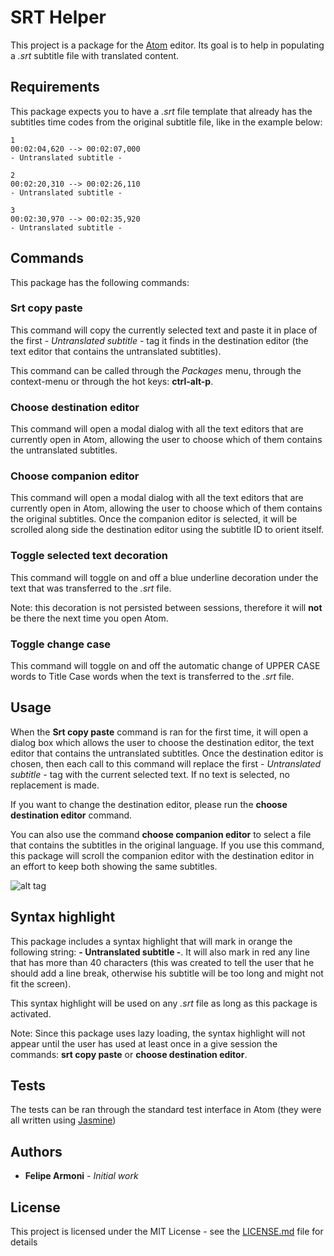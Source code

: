 # SRT Helper

This project is a package for the [Atom](https://atom.io/) editor. Its goal is to help in populating a *.srt* subtitle file with translated content.

## Requirements

This package expects you to have a *.srt* file template that already has the subtitles time codes from the original subtitle file, like in the example below:

```
1
00:02:04,620 --> 00:02:07,000
- Untranslated subtitle -

2
00:02:20,310 --> 00:02:26,110
- Untranslated subtitle -

3
00:02:30,970 --> 00:02:35,920
- Untranslated subtitle -
```

## Commands

This package has the following commands:

### Srt copy paste

This command will copy the currently selected text and paste it in place of the first *- Untranslated subtitle -* tag it finds in the destination editor (the text editor that contains the untranslated subtitles).

This command can be called through the *Packages* menu, through the context-menu or through the hot keys: **ctrl-alt-p**.

### Choose destination editor

This command will open a modal dialog with all the text editors that are currently open in Atom, allowing the user to choose which of them contains the untranslated subtitles.

### Choose companion editor

This command will open a modal dialog with all the text editors that are currently open in Atom, allowing the user to choose which of them contains the original subtitles. Once the companion editor is selected, it will be scrolled along side the destination editor using the subtitle ID to orient itself.

### Toggle selected text decoration

This command will toggle on and off a blue underline decoration under the text that was transferred to the *.srt* file.

Note: this decoration is not persisted between sessions, therefore it will **not** be there the next time you open Atom.

### Toggle change case

This command will toggle on and off the automatic change of UPPER CASE words to Title Case words when the text is transferred to the *.srt* file.

## Usage

When the **Srt copy paste** command is ran for the first time, it will open a dialog box which allows the user to choose the destination editor, the text editor that contains the untranslated subtitles. Once the destination editor is chosen, then each call to this command will replace the first *- Untranslated subtitle -* tag with the current selected text. If no text is selected, no replacement is made.

If you want to change the destination editor, please run the **choose destination editor** command.

You can also use the command **choose companion editor** to select a file that contains the subtitles in the original language. If you use this command, this package will scroll the companion editor with the destination editor in an effort to keep both showing the same subtitles.

![alt tag](https://cloud.githubusercontent.com/assets/25157901/23125798/4f3bd69e-f752-11e6-88cb-dc11e0d5506b.gif)

## Syntax highlight

This package includes a syntax highlight that will mark in orange the following string: **- Untranslated subtitle -**. It will also mark in red any line that has more than 40 characters (this was created to tell the user that he should add a line break, otherwise his subtitle will be too long and might not fit the screen).

This syntax highlight will be used on any *.srt* file as long as this package is activated.

Note: Since this package uses lazy loading, the syntax highlight will not appear until the user has used at least once in a give session the commands: **srt copy paste** or **choose destination editor**.

## Tests

The tests can be ran through the standard test interface in Atom (they were all written using [Jasmine](https://jasmine.github.io/))

## Authors

* **Felipe Armoni** - *Initial work*

## License

This project is licensed under the MIT License - see the [LICENSE.md](LICENSE.md) file for details

